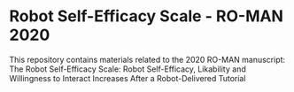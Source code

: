 # Robot Self-Efficacy Scale - RO-MAN 2020
This repository contains materials related to the 2020 RO-MAN manuscript: The Robot Self-Efficacy Scale: Robot Self-Efficacy, Likability and Willingness to Interact Increases After a Robot-Delivered Tutorial
